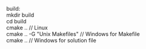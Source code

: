 build:  
mkdir build  
cd build  
cmake .. // Linux  
cmake .. -G "Unix Makefiles" // Windows for Makefile  
cmake .. // Windows for solution file  
